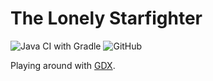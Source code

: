 # The Lonely Starfighter
![Java CI with Gradle](https://github.com/simkuenzi/lone-fighter/workflows/Java%20CI%20with%20Gradle/badge.svg)
![GitHub](https://img.shields.io/github/license/simkuenzi/lone-fighter)

Playing around with [GDX](https://libgdx.badlogicgames.com/).